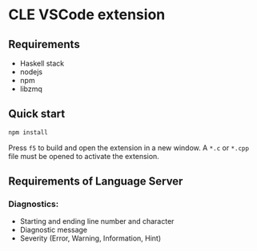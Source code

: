 # CLE VSCode extension 

## Requirements

- Haskell stack 
- nodejs
- npm
- libzmq

## Quick start

```bash
npm install
```

Press `f5` to build and open the extension in a new window. 
A `*.c` or `*.cpp` file must be opened to activate the extension. 

## Requirements of Language Server

### Diagnostics:
- Starting and ending line number and character
- Diagnostic message
- Severity (Error, Warning, Information, Hint)

